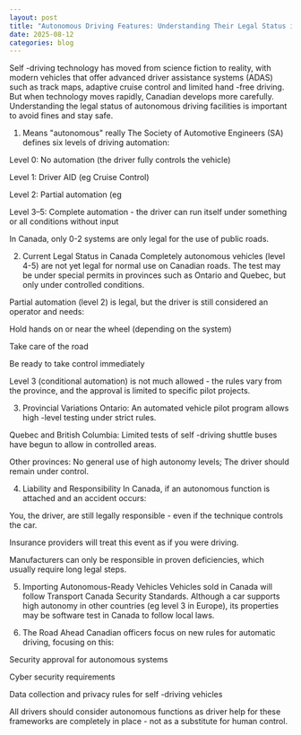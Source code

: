 ```yaml
---
layout: post
title: "Autonomous Driving Features: Understanding Their Legal Status in Canada"
date: 2025-08-12
categories: blog
---
```


Self -driving technology has moved from science fiction to reality, with modern vehicles that offer advanced driver assistance systems (ADAS) such as track maps, adaptive cruise control and limited hand -free driving. But when technology moves rapidly, Canadian develops more carefully. Understanding the legal status of autonomous driving facilities is important to avoid fines and stay safe.

1. Means "autonomous" really
The Society of Automotive Engineers (SA) defines six levels of driving automation:

Level 0: No automation (the driver fully controls the vehicle)

Level 1: Driver AID (eg Cruise Control)

Level 2: Partial automation (eg

Level 3–5: Complete automation - the driver can run itself under something or all conditions without input

In Canada, only 0-2 systems are only legal for the use of public roads.

2. Current Legal Status in Canada
Completely autonomous vehicles (level 4-5) are not yet legal for normal use on Canadian roads. The test may be under special permits in provinces such as Ontario and Quebec, but only under controlled conditions.

Partial automation (level 2) is legal, but the driver is still considered an operator and needs:

Hold hands on or near the wheel (depending on the system)

Take care of the road

Be ready to take control immediately

Level 3 (conditional automation) is not much allowed - the rules vary from the province, and the approval is limited to specific pilot projects.

3. Provincial Variations
Ontario: An automated vehicle pilot program allows high -level testing under strict rules.

Quebec and British Columbia: Limited tests of self -driving shuttle buses have begun to allow in controlled areas.

Other provinces: No general use of high autonomy levels; The driver should remain under control.

4. Liability and Responsibility
In Canada, if an autonomous function is attached and an accident occurs:

You, the driver, are still legally responsible - even if the technique controls the car.

Insurance providers will treat this event as if you were driving.

Manufacturers can only be responsible in proven deficiencies, which usually require long legal steps.

5. Importing Autonomous-Ready Vehicles
Vehicles sold in Canada will follow Transport Canada Security Standards. Although a car supports high autonomy in other countries (eg level 3 in Europe), its properties may be software test in Canada to follow local laws.

6. The Road Ahead
Canadian officers focus on new rules for automatic driving, focusing on this:

Security approval for autonomous systems

Cyber security requirements

Data collection and privacy rules for self -driving vehicles

All drivers should consider autonomous functions as driver help for these frameworks are completely in place - not as a substitute for human control.